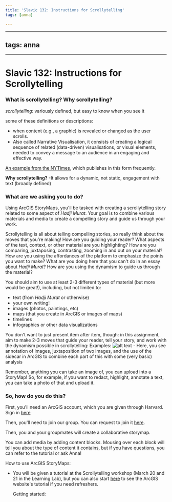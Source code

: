 ```yaml
---
title: 'Slavic 132: Instructions for Scrollytelling'
tags: [anna]

---
```


---
tags: anna
---

____

# Slavic 132: Instructions for Scrollytelling

### What is scrollytelling? Why scrollytelling?
*scrollytelling*: variously defined, but easy to know when you see it

some of these definitions or descriptions:
* when content (e.g., a graphic) is revealed or changed as the user scrolls.
* Also called Narrative Visualisation, it consists of creating a logical sequence of related (data-driven) visualisations, or visual elements, needed to convey a message to an audience in an engaging and effective way.

[An example from the NYTimes](https://www.nytimes.com/interactive/2022/03/06/books/auden-musee-des-beaux-arts.html), which publishes in this form frequently.


**Why scrollytelling?**
-It allows for a dynamic, not static, engagement with text (broadly defined)


### What are we asking you to do?
Using ArcGIS StoryMaps, you'll be tasked with creating a scrollytelling story related to some aspect of *Hadji Murat*. Your goal is to combine various materials and media to create a compelling story and guide us through your work. 

Scrollytelling is all about telling compelling stories, so really think about the moves that you're making! How are you guiding your reader? What aspects of the text, context, or other material are you highlighting? How  are you comparing, juxtaposing, contrasting, zooming in and out on your material? How are you using the affordances of the platform to emphasize the points you want to make? What are you doing here that you can't do in an essay about *Hadji Murat*? How are you using the dynamism to guide us through the material?

You should aim to use at least 2-3 different types of material (but more would be great!), including, but not limited to:
- text (from *Hadji Murat* or otherwise)
- your own writing!
- images (photos, paintings, etc)
- maps (that you create in ArcGIS or images of maps)
- timelines 
- infographics or other data visualizations

You don't want to just present item after item, though: in this assignment, aim to make 2-3 moves that guide your reader, tell your story, and work with the dynamism possible in scrollytelling:
      Examples:
      ![alt text](https://files.slack.com/files-pri/T0HTW3H0V-F04UBF00R42/onegingif1.gif?pub_secret=7061ce86a1) 
      - Here, you see annotation of images, juxtaposition of two images, and the use of the sidecar in ArcGIS to combine each part of this with some (very basic) analysis




Remember, anything you can take an image of, you can upload into a StoryMap! So, for example, if you want to redact, highlight, annotate a text, you can take a photo of that and upload it.

### So, how do you do this?

First, you'll need an ArcGIS account, which you are given through Harvard. Sign in [here](https://harvard-cga.maps.arcgis.com/home/index.html)

Then, you'll need to join our group. You can request to join it [here](https://harvard-cga.maps.arcgis.com/home/group.html?id=1d8b69954ba0478fb7da924ce5eb4457#overview). 

Then, you and your groupmates will create a collaborative storymap. 

You can add media by adding content blocks. Mousing over each block will tell you about the type of content it contains, but if you have questions, you can refer to the tutorial or ask Anna!

How to use ArcGIS StoryMaps:
- You will be given a tutorial at the Scrollytelling workshop (March 20 and 21 in the Learning Lab), but you can also start [here](https://storymaps.arcgis.com/stories/cea22a609a1d4cccb8d54c650b595bc4) to see the ArcGIS website's tutorial if you need refreshers. 

    Getting started: 
